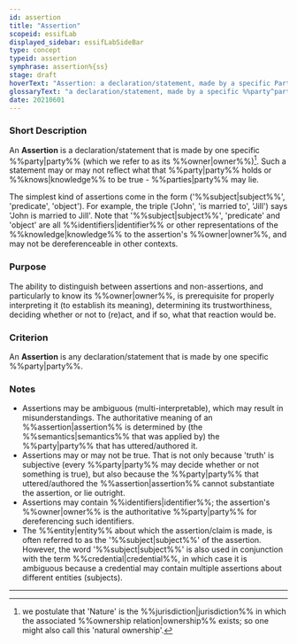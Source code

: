```yaml
---
id: assertion
title: "Assertion"
scopeid: essifLab
displayed_sidebar: essifLabSideBar
type: concept
typeid: assertion
symphrase: assertion%{ss}
stage: draft
hoverText: "Assertion: a declaration/statement, made by a specific Party, that something is the case."
glossaryText: "a declaration/statement, made by a specific %%party^party%%, that something is the case."
date: 20210601
---
```


### Short Description
An **Assertion** is a declaration/statement that is made by one specific %%party|party%% (which we refer to as its %%owner|owner%%)[^1]. Such a statement may or may not reflect what that %%party|party%% holds or %%knows|knowledge%% to be true - %%parties|party%% may lie.

The simplest kind of assertions come in the form ('%%subject|subject%%', 'predicate', 'object'). For example, the triple ('John', 'is married to', 'Jill') says 'John is married to Jill'. Note that '%%subject|subject%%', 'predicate' and 'object' are all %%identifiers|identifier%% or other representations of the %%knowledge|knowledge%% to the assertion's %%owner|owner%%, and may not be dereferenceable in other contexts.

### Purpose
The ability to distinguish between assertions and non-assertions, and particularly to know its %%owner|owner%%, is prerequisite for properly interpreting it (to establish its meaning), determining its trustworthiness, deciding whether or not to (re)act, and if so, what that reaction would be.

### Criterion
An **Assertion** is any declaration/statement that is made by one specific %%party|party%%.

### Notes
- Assertions may be ambiguous (multi-interpretable), which may result in misunderstandings. The authoritative meaning of an %%assertion|assertion%% is determined by (the %%semantics|semantics%% that was applied by) the %%party|party%% that has uttered/authored it.
- Assertions may or may not be true. That is not only because 'truth' is subjective (every %%party|party%% may decide whether or not something is true), but also because the %%party|party%% that uttered/authored the %%assertion|assertion%% cannot substantiate the assertion, or lie outright.
- Assertions may contain %%identifiers|identifier%%; the assertion's %%owner|owner%% is the authoritative %%party|party%% for dereferencing such identifiers.
- The %%entity|entity%% about which the assertion/claim is made, is often referred to as the '%%subject|subject%%' of the assertion. However, the word '%%subject|subject%%' is also used in conjunction with the term %%credential|credential%%, in which case it is ambiguous because a credential may contain multiple assertions about different entities (subjects).

-----
[^1]: we postulate that 'Nature' is the %%jurisdiction|jurisdiction%% in which the associated %%ownership relation|ownership%% exists; so one might also call this 'natural ownership'.
